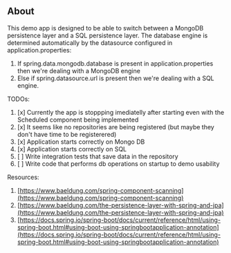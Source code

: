 ## About
This demo app is designed to be able to switch between a MongoDB persistence layer and a SQL persistence layer.
The database engine is determined automatically by the datasource configured in application.properties:
1. If spring.data.mongodb.database is present in application.properties then we're dealing with a MongoDB engine
2. Else if spring.datasource.url is present then we're dealing with a SQL engine.

TODOs:  
1. [x] Currently the app is stoppping imediatelly after starting even with the Scheduled component being implemented  
1. [x] It seems like no repositories are being registered (but maybe they don't have time to be registerered)
1. [x] Application starts correctly on Mongo DB
1. [x] Application starts correctly on SQL
1. [ ] Write integration tests that save data in the repository
1. [ ] Write code that performs db operations on startup to demo usability

Resources:
1. [https://www.baeldung.com/spring-component-scanning](https://www.baeldung.com/spring-component-scanning)
2. [https://www.baeldung.com/the-persistence-layer-with-spring-and-jpa](https://www.baeldung.com/the-persistence-layer-with-spring-and-jpa)
3. [https://docs.spring.io/spring-boot/docs/current/reference/html/using-spring-boot.html#using-boot-using-springbootapplication-annotation](https://docs.spring.io/spring-boot/docs/current/reference/html/using-spring-boot.html#using-boot-using-springbootapplication-annotation)